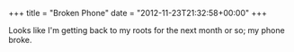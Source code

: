 +++
title = "Broken Phone"
date = "2012-11-23T21:32:58+00:00"
+++

Looks like I'm getting back to my roots for the next month or so; my phone broke.
			